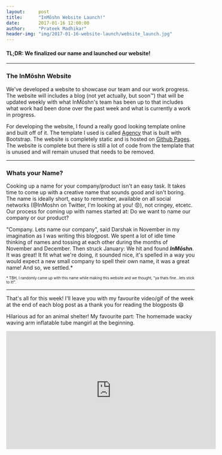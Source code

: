 ```yaml
---
layout:     post
title:      "InMōshn Website Launch!"
date:       2017-01-16 12:00:00
author:     "Prateek Madhikar"
header-img: "img/2017-01-16-website-launch/website_launch.jpg"
---
```


<h4>TL;DR: We finalized our name and launched our website!</h4>

---

<h3>The InMōshn Website</h3>
<p>We've developed a website to showcase our team and our work progress. The website will includes a blog (not yet actually, but soon™) that will be updated weekly with what InMōshn's team has been up to that includes what work had been done over the past week and what is currently a work in progress.</p>

<p>For developing the website, I found a really good looking template online and built off of it. The template I used is called <a href="https://startbootstrap.com/template-overviews/agency/">Agency</a> that is built with Bootstrap. The website is completely static and is hosted on <a href="https://pages.github.com/">Github Pages</a>. The website is complete but there is still a lot of code from the template that is unused and will remain unused that needs to be removed.</p>

---

<h3>Whats your Name?</h3>
<p>Cooking up a name for your company/product isn't an easy task. It takes time to come up with a creative name that sounds good and isn't boring. The name is ideally short, easy to remember, available on all social networks (@InMoshn on Twitter, I'm looking at you! 😡), not cringey, etcetc. Our process for coming up with names started at: Do we want to name our company or our product?</p>

<p>"Company. Lets name our company", said Darshak in November in my imagination as I was writing this blogpost. We spent a lot of idle time thinking of names and tossing at each other during the months of November and December. Then struck January: We hit and found <b><i>InMōshn</i></b>. It was great! It fit what we're doing, it sounded nice, it's spelled in a way you would expect a new small company to spell their own name, it was a great name! And so, we settled.*</p>

<sub><sup>* TBH, I randomly came up with this name while making this website and we thought, "ya thats fine...lets stick to it!".</sup></sub>

---

<p>That's all for this week! I'll leave you with my favourite video/gif of the week at the end of each blog post as a thank you for reading the blogposts 😄</p>

<p>Hilarious ad for an animal shelter! My favourite part: The homemade wacky waving arm inflatable tube mangirl at the beginning.</p>
<iframe width="560" height="315" src="https://www.youtube.com/embed/-F_8qaQ3DD0" frameborder="0" allowfullscreen></iframe>